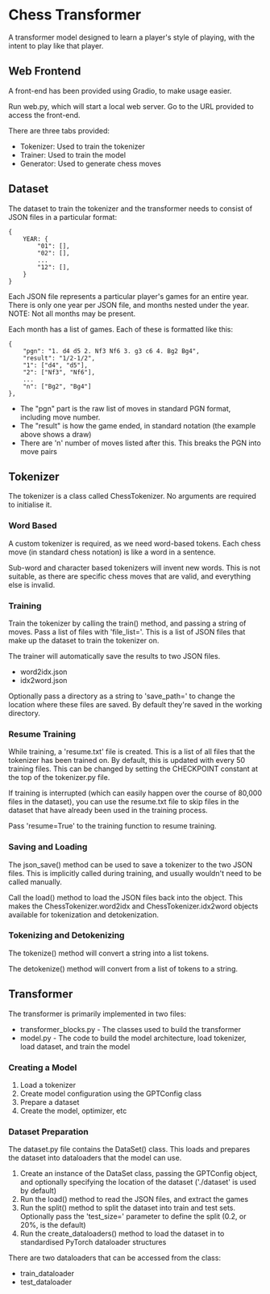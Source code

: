 # Chess Transformer

A transformer model designed to learn a player's style of playing, with the intent to play like that player.

## Web Frontend

A front-end has been provided using Gradio, to make usage easier.

Run web.py, which will start a local web server. Go to the URL provided to access the front-end.

There are three tabs provided:
* Tokenizer: Used to train the tokenizer
* Trainer: Used to train the model
* Generator: Used to generate chess moves

## Dataset

The dataset to train the tokenizer and the transformer needs to consist of JSON files in a particular format:
```
{
    YEAR: {
        "01": [],
        "02": [],
        ...
        "12": [],
    }
}
```

Each JSON file represents a particular player's games for an entire year. There is only one year per JSON file, and months nested under the year. NOTE: Not all months may be present.

Each month has a list of games. Each of these is formatted like this:
```
{
    "pgn": "1. d4 d5 2. Nf3 Nf6 3. g3 c6 4. Bg2 Bg4",
    "result": "1/2-1/2",
    "1": ["d4", "d5"],
    "2": ["Nf3", "Nf6"],
    ...
    "n": ["Bg2", "Bg4"]
},
```

* The "pgn" part is the raw list of moves in standard PGN format, including move number.
* The "result" is how the game ended, in standard notation (the example above shows a draw)
* There are 'n' number of moves listed after this. This breaks the PGN into move pairs

## Tokenizer

The tokenizer is a class called ChessTokenizer. No arguments are required to initialise it.

### Word Based

A custom tokenizer is required, as we need word-based tokens. Each chess move (in standard chess notation) is like a word in a sentence.

Sub-word and character based tokenizers will invent new words. This is not suitable, as there are specific chess moves that are valid, and everything else is invalid.

### Training

Train the tokenizer by calling the train() method, and passing a string of moves. Pass a list of files with 'file_list='. This is a list of JSON files that make up the dataset to train the tokenizer on.

The trainer will automatically save the results to two JSON files.
* word2idx.json
* idx2word.json

Optionally pass a directory as a string to 'save_path=' to change the location where these files are saved. By default they're saved in the working directory.

### Resume Training

While training, a 'resume.txt' file is created. This is a list of all files that the tokenizer has been trained on. By default, this is updated with every 50 training files. This can be changed by setting the CHECKPOINT constant at the top of the tokenizer.py file.

If training is interrupted (which can easily happen over the course of 80,000 files in the dataset), you can use the resume.txt file to skip files in the dataset that have already been used in the training process.

Pass 'resume=True' to the training function to resume training.

### Saving and Loading

The json_save() method can be used to save a tokenizer to the two JSON files. This is implicitly called during training, and usually wouldn't need to be called manually.

Call the load() method to load the JSON files back into the object. This makes the ChessTokenizer.word2idx and ChessTokenizer.idx2word objects available for tokenization and detokenization.

### Tokenizing and Detokenizing

The tokenize() method will convert a string into a list tokens.

The detokenize() method will convert from a list of tokens to a string.

## Transformer

The transformer is primarily implemented in two files:
* transformer_blocks.py - The classes used to build the transformer
* model.py - The code to build the model architecture, load tokenizer, load dataset, and train the model

### Creating a Model

1. Load a tokenizer
2. Create model configuration using the GPTConfig class
3. Prepare a dataset 
4. Create the model, optimizer, etc

### Dataset Preparation

The dataset.py file contains the DataSet() class. This loads and prepares the dataset into dataloaders that the model can use.

1. Create an instance of the DataSet class, passing the GPTConfig object, and optionally specifying the location of the dataset ('./dataset' is used by default)
2. Run the load() method to read the JSON files, and extract the games
3. Run the split() method to split the dataset into train and test sets. Optionally pass the 'test_size=' parameter to define the split (0.2, or 20%, is the default)
4. Run the create_dataloaders() method to load the dataset in to standardised PyTorch dataloader structures

There are two dataloaders that can be accessed from the class:
* train_dataloader
* test_dataloader
